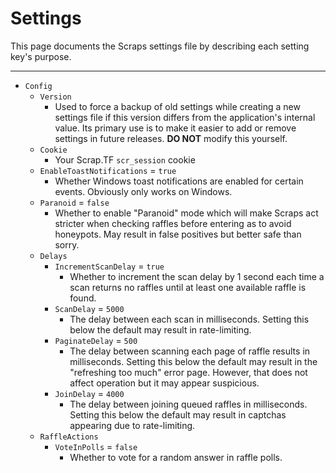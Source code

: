 # Settings

This page documents the Scraps settings file by describing each setting key's purpose.

---

- `Config`
  - `Version`
    - Used to force a backup of old settings while creating a new settings file if this version differs from the application's internal value. Its primary use is to make it easier to add or remove settings in future releases. **DO NOT** modify this yourself.
  - `Cookie`
    - Your Scrap.TF `scr_session` cookie
  - `EnableToastNotifications` = `true`
    - Whether Windows toast notifications are enabled for certain events. Obviously only works on Windows.
  - `Paranoid` = `false`
    - Whether to enable "Paranoid" mode which will make Scraps act stricter when checking raffles before entering as to avoid honeypots. May result in false positives but better safe than sorry.
  - `Delays`
    - `IncrementScanDelay` = `true`
      - Whether to increment the scan delay by 1 second each time a scan returns no raffles until at least one available raffle is found.
    - `ScanDelay` = `5000`
      - The delay between each scan in milliseconds. Setting this below the default may result in rate-limiting.
    - `PaginateDelay` = `500`
      - The delay between scanning each page of raffle results in milliseconds. Setting this below the default may result in the "refreshing too much" error page. However, that does not affect operation but it may appear suspicious.
    - `JoinDelay` = `4000`
      - The delay between joining queued raffles in milliseconds. Setting this below the default may result in captchas appearing due to rate-limiting.
  - `RaffleActions`
    - `VoteInPolls` = `false`
      - Whether to vote for a random answer in raffle polls.